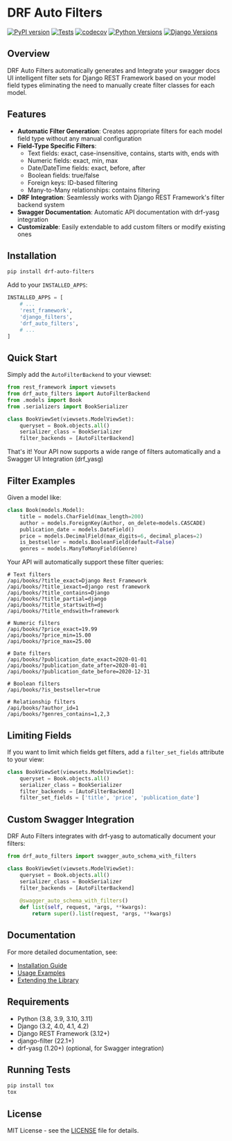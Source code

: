 # DRF Auto Filters

[![PyPI version](https://badge.fury.io/py/drf-auto-filters.svg)](https://badge.fury.io/py/drf-auto-filters)
[![Tests](https://github.com/htvictoire/drf-auto-filters/workflows/Tests/badge.svg)](https://github.com/htvictoire/drf-auto-filters/actions?query=workflow%3ATests)
[![codecov](https://codecov.io/gh/htvictoire/drf-auto-filters/branch/main/graph/badge.svg)](https://codecov.io/gh/htvictoire/drf-auto-filters)
[![Python Versions](https://img.shields.io/pypi/pyversions/drf-auto-filters.svg)](https://pypi.python.org/pypi/drf-auto-filters/)
[![Django Versions](https://img.shields.io/pypi/frameworkversions/django/drf-auto-filters)](https://pypi.python.org/pypi/drf-auto-filters/)

## Overview

DRF Auto Filters automatically generates and Integrate your swagger docs UI intelligent filter sets for Django REST Framework based on your model field types eliminating the need to manually create filter classes for each model.

## Features

- **Automatic Filter Generation**: Creates appropriate filters for each model field type without any manual configuration
- **Field-Type Specific Filters**:
  - Text fields: exact, case-insensitive, contains, starts with, ends with
  - Numeric fields: exact, min, max
  - Date/DateTime fields: exact, before, after
  - Boolean fields: true/false
  - Foreign keys: ID-based filtering
  - Many-to-Many relationships: contains filtering
- **DRF Integration**: Seamlessly works with Django REST Framework's filter backend system
- **Swagger Documentation**: Automatic API documentation with drf-yasg integration
- **Customizable**: Easily extendable to add custom filters or modify existing ones

## Installation

```bash
pip install drf-auto-filters
```

Add to your `INSTALLED_APPS`:

```python
INSTALLED_APPS = [
    # ...
    'rest_framework',
    'django_filters',
    'drf_auto_filters',
    # ...
]
```

## Quick Start

Simply add the `AutoFilterBackend` to your viewset:

```python
from rest_framework import viewsets
from drf_auto_filters import AutoFilterBackend
from .models import Book
from .serializers import BookSerializer

class BookViewSet(viewsets.ModelViewSet):
    queryset = Book.objects.all()
    serializer_class = BookSerializer
    filter_backends = [AutoFilterBackend]
```

That's it! Your API now supports a wide range of filters automatically and a Swagger UI Integration (drf_yasg) 

## Filter Examples

Given a model like:

```python
class Book(models.Model):
    title = models.CharField(max_length=200)
    author = models.ForeignKey(Author, on_delete=models.CASCADE)
    publication_date = models.DateField()
    price = models.DecimalField(max_digits=6, decimal_places=2)
    is_bestseller = models.BooleanField(default=False)
    genres = models.ManyToManyField(Genre)
```

Your API will automatically support these filter queries:

```
# Text filters
/api/books/?title_exact=Django Rest Framework
/api/books/?title_iexact=django rest framework
/api/books/?title_contains=Django
/api/books/?title_partial=django
/api/books/?title_startswith=dj
/api/books/?title_endswith=framework

# Numeric filters
/api/books/?price_exact=19.99
/api/books/?price_min=15.00
/api/books/?price_max=25.00

# Date filters
/api/books/?publication_date_exact=2020-01-01
/api/books/?publication_date_after=2020-01-01
/api/books/?publication_date_before=2020-12-31

# Boolean filters
/api/books/?is_bestseller=true

# Relationship filters
/api/books/?author_id=1
/api/books/?genres_contains=1,2,3
```

## Limiting Fields

If you want to limit which fields get filters, add a `filter_set_fields` attribute to your view:

```python
class BookViewSet(viewsets.ModelViewSet):
    queryset = Book.objects.all()
    serializer_class = BookSerializer
    filter_backends = [AutoFilterBackend]
    filter_set_fields = ['title', 'price', 'publication_date']
```

## Custom Swagger Integration

DRF Auto Filters integrates with drf-yasg to automatically document your filters:

```python
from drf_auto_filters import swagger_auto_schema_with_filters

class BookViewSet(viewsets.ModelViewSet):
    queryset = Book.objects.all()
    serializer_class = BookSerializer
    filter_backends = [AutoFilterBackend]
    
    @swagger_auto_schema_with_filters()
    def list(self, request, *args, **kwargs):
        return super().list(request, *args, **kwargs)
```

## Documentation

For more detailed documentation, see:

- [Installation Guide](docs/installation.md)
- [Usage Examples](docs/usage.md)
- [Extending the Library](docs/extending.md)

## Requirements

- Python (3.8, 3.9, 3.10, 3.11)
- Django (3.2, 4.0, 4.1, 4.2)
- Django REST Framework (3.12+)
- django-filter (22.1+)
- drf-yasg (1.20+) (optional, for Swagger integration)

## Running Tests

```bash
pip install tox
tox
```

## License

MIT License - see the [LICENSE](LICENSE) file for details.